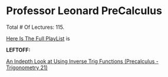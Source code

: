 # Professor Leonard PreCalculus

Total # Of Lectures: 115.

[Here Is The Full PlayList](https://www.youtube.com/playlist?list=PLDesaqWTN6ESsmwELdrzhcGiRhk5DjwLP)
is

**LEFTOFF:**

[An Indepth Look at Using Inverse Trig Functions (Precalculus - Trigonometry 21)](https://www.youtube.com/watch?v=1f6BhHlkgy4)

